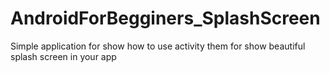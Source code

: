 # AndroidForBegginers_SplashScreen
Simple application for show how to use activity them for show beautiful splash screen in your app
